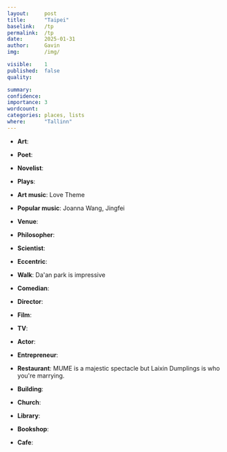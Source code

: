 ```yaml
---
layout:     post
title:      "Taipei"
baselink:   /tp
permalink:  /tp
date:       2025-01-31
author:     Gavin   
img:        /img/

visible:    1
published:  false
quality:    

summary:    
confidence: 
importance: 3
wordcount:  
categories: places, lists
where:      "Tallinn"
---
```


* **Art**: 

* **Poet**: 

* **Novelist**: 

* **Plays**: 

* **Art music**: Love Theme

* **Popular music**: Joanna Wang, Jingfei

* **Venue**: 

* **Philosopher**: 

* **Scientist**: 

* **Eccentric**: 

* **Walk**: Da'an park is impressive

* **Comedian**: 

* **Director**: 

* **Film**: 

* **TV**: 

* **Actor**: 

* **Entrepreneur**: 

* **Restaurant**: MUME is a majestic spectacle but Laixin Dumplings is who you're marrying.

* **Building**: 

* **Church**: 

* **Library**: 

* **Bookshop**: 

* **Cafe**: 